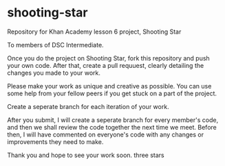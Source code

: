 # shooting-star
Repository for Khan Academy lesson 6 project, Shooting Star

To members of DSC Intermediate.

Once you do the project on Shooting Star, fork this repository and push your own code. After that, create a pull requuest, clearly detailing the changes you made to your work. 

Please make your work as unique and creative as possible. You can use some help from your fellow peers if you get stuck on a part of the project.

Create a seperate branch for each iteration of your work.

After you submit, I will create a seperate branch for every member's code, and then we shall review the code together the next time we meet. Before then, I will have commented on everyone's code with any changes or improvements they need to make.

Thank you and hope to see your work soon.
three stars
